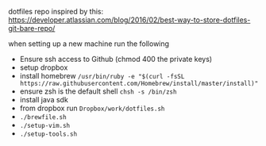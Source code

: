 dotfiles repo inspired by this:
https://developer.atlassian.com/blog/2016/02/best-way-to-store-dotfiles-git-bare-repo/

when setting up a new machine run the following

- Ensure ssh access to Github (chmod 400 the private keys)
- setup dropbox
- install homebrew ``` /usr/bin/ruby -e "$(curl -fsSL https://raw.githubusercontent.com/Homebrew/install/master/install)"  ```
- ensure zsh is the default shell ``` chsh -s /bin/zsh ```
- install java sdk
- from dropbox run ```Dropbox/work/dotfiles.sh ```
- ``` ./brewfile.sh ```
- ``` ./setup-vim.sh ```
- ``` ./setup-tools.sh ```